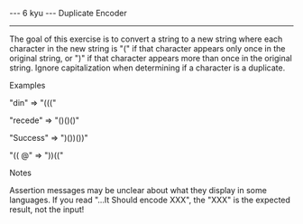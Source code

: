 --- 6 kyu --- Duplicate Encoder

--------

The goal of this exercise is to convert a string to a new string where each character in the new string is "(" if that character appears only once in the original string, or ")" if that character appears more than once in the original string. Ignore capitalization when determining if a character is a duplicate.

Examples

"din"      =>  "((("

"recede"   =>  "()()()"

"Success"  =>  ")())())"

"(( @"     =>  "))(("

Notes

Assertion messages may be unclear about what they display in some languages. If you read "...It Should encode XXX", the "XXX" is the expected result, not the input!
